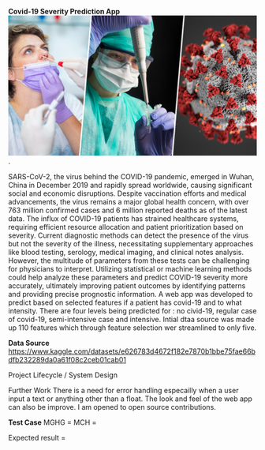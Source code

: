 **Covid-19 Severity Prediction App**
![alt text for screen readers](https://github.com/ojumah20/covid_19_project/blob/main/COVID%20testing%20policy%20drupal.jpg "covid-19").

SARS-CoV-2, the virus behind the COVID-19 pandemic, emerged in Wuhan, China in December 2019 and rapidly spread worldwide, causing significant social and economic disruptions. Despite vaccination efforts and medical advancements, the virus remains a major global health concern, with over 763 million confirmed cases and 6 million reported deaths as of the latest data. The influx of COVID-19 patients has strained healthcare systems, requiring efficient resource allocation and patient prioritization based on severity. Current diagnostic methods can detect the presence of the virus but not the severity of the illness, necessitating supplementary approaches like blood testing, serology, medical imaging, and clinical notes analysis. However, the multitude of parameters from these tests can be challenging for physicians to interpret. Utilizing statistical or machine learning methods could help analyze these parameters and predict COVID-19 severity more accurately, ultimately improving patient outcomes by identifying patterns and providing precise prognostic information.
A web app was developed to predict based on selected features if a patient has covid-19 and to what intensity. There are four levels being predicted for : no civid-19, regular case of covid-19, semi-intensive case and intensive.
Intial dtaa source was made up 110 features which through feature selection wer streamlined to only five. 


**Data Source**
https://www.kaggle.com/datasets/e626783d4672f182e7870b1bbe75fae66bdfb232289da0a61f08c2ceb01cab01

Project Lifecycle / System Design




Further Work
There is a need for error handling especailly when a user input a text or anything other than a float.
The look and feel of the web app can also be improve. I am opened to open source contributions. 

**Test Case**
MGHG =
MCH = 

Expected result = 
